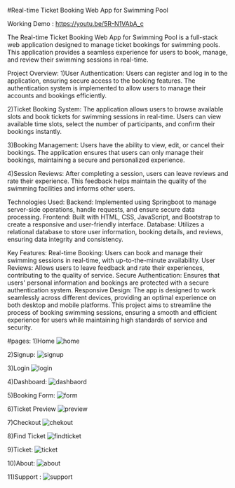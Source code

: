 #Real-time Ticket Booking Web App for Swimming Pool


Working Demo : https://youtu.be/5R-N1VAbA_c


The Real-time Ticket Booking Web App for Swimming Pool is a full-stack web application designed to manage ticket bookings for swimming pools. 
This application provides a seamless experience for users to book, manage, and review their swimming sessions in real-time.

Project Overview:
1)User Authentication: Users can register and log in to the application, ensuring secure access to the booking features. 
The authentication system is implemented to allow users to manage their accounts and bookings efficiently.

2)Ticket Booking System: The application allows users to browse available slots and book tickets for swimming sessions in real-time. 
Users can view available time slots, select the number of participants, and confirm their bookings instantly.

3)Booking Management: Users have the ability to view, edit, or cancel their bookings. 
The application ensures that users can only manage their bookings, maintaining a secure and personalized experience.

4)Session Reviews: After completing a session, users can leave reviews and rate their experience. 
This feedback helps maintain the quality of the swimming facilities and informs other users.

Technologies Used:
Backend: Implemented using Springboot to manage server-side operations, handle requests, and ensure secure data processing.
Frontend: Built with HTML, CSS, JavaScript, and Bootstrap to create a responsive and user-friendly interface.
Database: Utilizes a relational database to store user information, booking details, and reviews, ensuring data integrity and consistency.

Key Features:
Real-time Booking: Users can book and manage their swimming sessions in real-time, with up-to-the-minute availability.
User Reviews: Allows users to leave feedback and rate their experiences, contributing to the quality of service.
Secure Authentication: Ensures that users' personal information and bookings are protected with a secure authentication system.
Responsive Design: The app is designed to work seamlessly across different devices, providing an optimal experience on both desktop and mobile platforms.
This project aims to streamline the process of booking swimming sessions, ensuring a smooth and efficient experience for users while maintaining high standards of service and security.


#pages:
1)Home
![home](https://github.com/sankets96/Real_time_ticketBooking_webApp/blob/master/screenshot/home.png)


2)Signup:
![signup](https://github.com/sankets96/Real_time_ticketBooking_webApp/blob/master/screenshot/signup.png)


3)Login
![login](https://github.com/sankets96/Real_time_ticketBooking_webApp/blob/master/screenshot/login.png)


4)Dashboard:
![dashbaord](https://github.com/sankets96/Real_time_ticketBooking_webApp/blob/master/screenshot/dashbaord.png)


5)Booking Form:
![form](https://github.com/sankets96/Real_time_ticketBooking_webApp/blob/master/screenshot/ticketbooking.png)


6)Ticket Preview
![preview](https://github.com/sankets96/Real_time_ticketBooking_webApp/blob/master/screenshot/ticketpreview.png)


7)Checkout
![chekout](https://github.com/sankets96/Real_time_ticketBooking_webApp/blob/master/screenshot/checkout.png)


8)Find Ticket
![findticket](https://github.com/sankets96/Real_time_ticketBooking_webApp/blob/master/screenshot/findticket.png)


9)Ticket:
![ticket](https://github.com/sankets96/Real_time_ticketBooking_webApp/blob/master/screenshot/ticket.png)


10)About:
![about](https://github.com/sankets96/Real_time_ticketBooking_webApp/blob/master/screenshot/about.png)


11)Support :
![support](https://github.com/sankets96/Real_time_ticketBooking_webApp/blob/master/screenshot/support.png)



